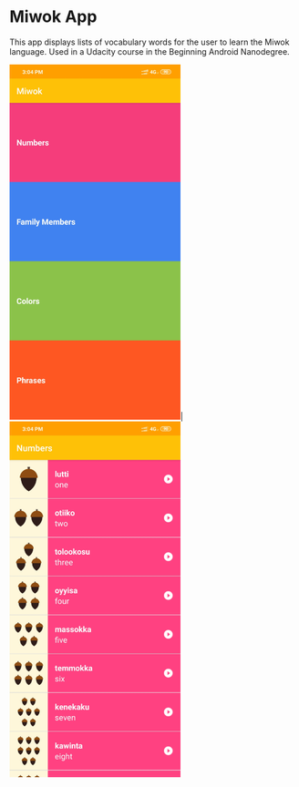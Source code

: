 Miwok App
===================================

This app displays lists of vocabulary words for the user to learn the Miwok language.
Used in a Udacity course in the Beginning Android Nanodegree.

<img src="Miwok_1.jpg" width="300">|<img src="Miwok_2.jpg" width="300">

